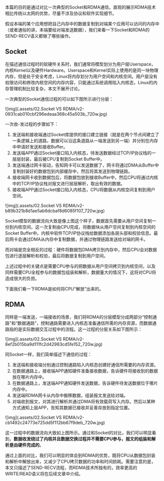 本篇的目的是通过对比一次典型的Socket和RDMA通信，直观的展示RDMA技术相比传统以太网的优势，尽量不涉及协议和软件实现细节。

假设本端的某个应用想把自己内存中的数据复制到对端某个应用可以访问的内存中（或者通俗的讲，本端要给对端发送数据），我们来看一下Socket和RDMA的SEND-RECV语义都做了哪些操作。

## Socket

在描述通信过程时的软硬件关系时，我们通常将模型划分为用户层Userspace，内核Kernel以及硬件Hardware。Userspace和Kernel实际上使用的是同一块物理内存，但是处于安全考虑，Linux将内存划分为用户空间和内核空间。用户层没有权限访问和修改内核空间的内存内容，只能通过系统调用陷入内核态，Linux的内存管理机制比较复杂，本文不展开讨论。

一次典型的Socket通信过程的可以如下图所示进行分层：

![img](.assets/02.Socket VS RDMA/v2-0931cab010cbf296edeaa368c45a503b_720w.jpg)

一次收-发过程的步骤如下：

1. 发送端和接收端通过Socket库提供的接口建立链接（就是在两个节点间建立了一条逻辑上的道路，数据可以沿这条道路从一端发送到另一端）并分别在内存中申请好发送和接收Buffer。
2. 发送端APP通过Socket接口陷入内核态，待发送数据经过TCP/IP协议栈的一层层封装，最后被CPU复制到Socket Buffer中。
3. 发送端通过网卡驱动，告知网卡可以发送数据了，网卡将通过DMA从Buffer中复制封装好的数据包到内部缓存中，然后将其发送到物理链路。
4. 接收端网卡收到数据包后，将数据包放到接收Buffer中，然后CPU将通过内核中的TCP/IP协议栈对报文进行层层解析，取出有效的数据。
5. 接收端APP通过Socket接口陷入内核态，CPU将数据从内核空间复制到用户空间。

![img](.assets/02.Socket VS RDMA/v2-b89b321b8d1ae5ab6dcbaf8d6085f107_720w.jpg)

Socket模型的数据流向大致是像上图这个样子，数据首先需要从用户空间复制一份到内核空间，这一次复制由CPU完成，将数据块从用户空间复制到内核空间的Socket Buffer中。内核中软件TCP/IP协议栈给数据添加各层头部和校验信息。最后网卡会通过DMA从内存中复制数据，并通过物理链路发送给对端的网卡。

而对端是完全相反的过程：硬件将数据包DMA拷贝到内存中，然后CPU会对数据包进行逐层解析和校验，最后将数据复制到用户空间。

上述过程中的关键点是需要CPU参与的把数据从用户空间拷贝到内核空间，以及同样需要CPU全程参与的数据包组装和解析，数据量大的情况下，这将对CPU将造成很大的负担。

下面我们看一下RDMA是如何将CPU“解放”出来的。

## RDMA

同样是一端发送，一端接收的场景，我们将RDMA的分层模型分成两部分“控制通路”和“数据通路”，控制通路需要进入内核态准备通信所需的内存资源，而数据通路指的是实际数据交互过程中的流程。这一过程的分层关系如下图所示：

![img](.assets/02.Socket VS RDMA/v2-8ef2b015ba9d111fc2d42983cd5fe152_720w.jpg)

同Socket一样，我们简单描述下通信的过程：

1. 发送端和接收端分别通过控制通路陷入内核态创建好通信所需要的内存资源。
2. 在数据通路上，接收端APP通知硬件准备接收数据，告诉硬件将接收到的数据放在哪片内存中。
3. 在数据通路上，发送端APP通知硬件发送数据，告诉硬件待发送数据位于哪片内存中。
4. 发送端RDMA网卡从内存中搬移数据，组装报文发送给对端。
5. 对端收到报文，对其进行解析并通过DMA将有效载荷写入内存。然后以某种方式通知上层APP，告知其数据已接收并妥善存放到指定位置。

![img](.assets/02.Socket VS RDMA/v2-cb1492c24773e725dd5f112bb67f9deb_720w.jpg)

这一过程中的数据流向大致如上图所示。通过和Socket的对比，我们可以明显看到，**数据收发绕过了内核并且数据交换过程并不需要CPU参与，报文的组装和解析是由硬件完成的**。

通过上面的对比，我们可以明显的体会到RDMA的优势，既将CPU从数据包封装和解析中解放出来，又减少了CPU拷贝数据的功率和时间损耗。需要注意的是，本文只描述了SEND-RECV流程，而RDMA技术所独有的，效率更高的WRITE/READ语义将在后续文章中介绍。